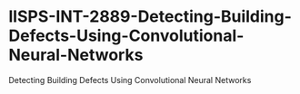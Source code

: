 # llSPS-INT-2889-Detecting-Building-Defects-Using-Convolutional-Neural-Networks
Detecting Building Defects Using Convolutional Neural  Networks


